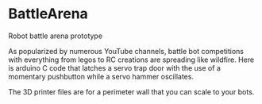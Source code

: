 # BattleArena
Robot battle arena prototype

As popularized by numerous YouTube channels, battle bot competitions with everything from legos to RC creations are spreading like wildfire.  Here is arduino C code that latches a servo trap door with the use of a momentary pushbutton while a servo hammer oscillates.

The 3D printer files are for a perimeter wall that you can scale to your bots.

